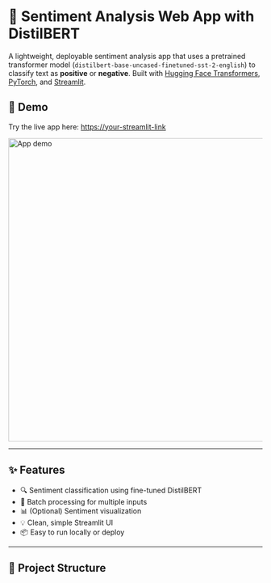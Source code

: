 # 🧠 Sentiment Analysis Web App with DistilBERT

A lightweight, deployable sentiment analysis app that uses a pretrained transformer model (`distilbert-base-uncased-finetuned-sst-2-english`) to classify text as **positive** or **negative**. Built with [Hugging Face Transformers](https://huggingface.co/transformers/), [PyTorch](https://pytorch.org/), and [Streamlit](https://streamlit.io/).

## 🚀 Demo

Try the live app here: [https://your-streamlit-link](https://your-streamlit-link)

<img src="screenshots/demo.gif" alt="App demo" width="600"/>

---

## ✨ Features

- 🔍 Sentiment classification using fine-tuned DistilBERT
- 📄 Batch processing for multiple inputs
- 📊 (Optional) Sentiment visualization
- 💡 Clean, simple Streamlit UI
- 📦 Easy to run locally or deploy

---

## 📁 Project Structure


